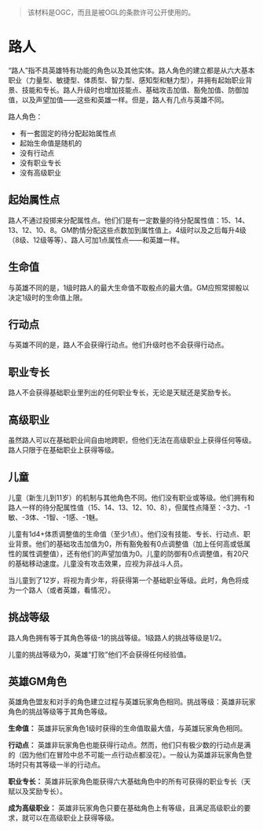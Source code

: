 > 该材料是OGC，而且是被OGL的条款许可公开使用的。

# 路人

“路人”指不具英雄特有功能的角色以及其他实体。路人角色的建立都是从六大基本职业（力量型、敏捷型、体质型、智力型、感知型和魅力型），并拥有起始职业背景、技能和专长。路人升级时也增加技能点、基础攻击加值、豁免加值、防御加值，以及声望加值——这些和英雄一样。但是，路人有几点与英雄不同。

路人角色：

* 有一套固定的待分配起始属性点
* 起始生命值是随机的
* 没有行动点
* 没有职业专长
* 没有高级职业

## 起始属性点

路人不通过投掷来分配属性点。他们们是有一定数量的待分配属性值：15、14、13、12、10、8。GM酌情分配这些点数加到属性值上。4级时以及之后每升4级（8级、12级等等）、路人可加1点属性点——和英雄一样。

## 生命值

与英雄不同的是，1级时路人的最大生命值不取骰点的最大值。GM应照常掷骰以决定1级时的生命值上限。

## 行动点

与英雄不同的是，路人不会获得行动点。他们升级时也不会获得行动点。

## 职业专长

路人不会获得基础职业里列出的任何职业专长，无论是天赋还是奖励专长。

## 高级职业

虽然路人可以在基础职业间自由地跨职，但他们无法在高级职业上获得任何等级。路人只限于在基础职业上获得等级。

## 儿童

儿童（新生儿到11岁）的机制与其他角色不同。他们没有职业或等级。他们拥有和路人一样的待分配属性值（15、14、13、12、10、8），但属性点降至：-3力、-1敏、-3体、-1智、-1感、-1魅。

儿童有1d4+体质调整值的生命值（至少1点）。他们没有技能、专长、行动点、职业背景。他们的基础攻击加值为0，所有豁免骰有0点调整值（加上任何高或低属性的属性调整值），还有他们的声望加值为0。儿童的防御有0点调整值，有20尺的基础移动速度。儿童没有攻击效果，应视为非战斗人员。

当儿童到了12岁，将视为青少年，将获得第一个基础职业等级。此时，角色将成为一个路人（或者英雄，看情况）。

## 挑战等级

路人角色拥有等于其角色等级-1的挑战等级。1级路人的挑战等级是1/2。

儿童的挑战等级为0，英雄“打败”他们不会获得任何经验值。

## 英雄GM角色

英雄角色盟友和对手的角色建立过程与英雄玩家角色相同。挑战等级：英雄非玩家角色的挑战等级等于其角色等级。

**生命值：** 英雄非玩家角色1级时获得的生命值取最大值，与英雄玩家角色相同。

**行动点：** 英雄非玩家角色也能获得行动点。然而，他们只有极少数的行动点是满的（因为他们在冒险中总不可能一点行动点都没花）。一般认为英雄非玩家角色登场时只有其等级一半的行动点。

**职业专长：** 英雄非玩家角色能获得六大基础角色中的所有可获得的职业专长（天赋以及奖励专长）。

**成为高级职业：** 英雄非玩家角色只要在基础角色上有等级，且满足高级职业的要求，就可以在高级职业上获得等级。

